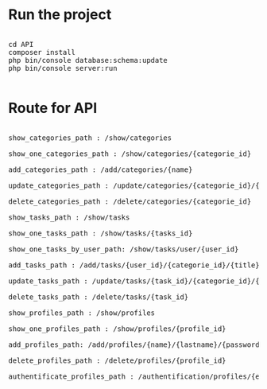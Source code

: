 Run the project
===============

<pre>

cd API
composer install
php bin/console database:schema:update
php bin/console server:run

</pre>

Route for API
=============

<pre>

show_categories_path : /show/categories

show_one_categories_path : /show/categories/{categorie_id}

add_categories_path : /add/categories/{name}

update_categories_path : /update/categories/{categorie_id}/{name}

delete_categories_path : /delete/categories/{categorie_id}

show_tasks_path : /show/tasks

show_one_tasks_path : /show/tasks/{tasks_id}

show_one_tasks_by_user_path: /show/tasks/user/{user_id}

add_tasks_path : /add/tasks/{user_id}/{categorie_id}/{title}/{description}/{photo}/{limit_date}

update_tasks_path : /update/tasks/{task_id}/{categorie_id}/{title}/{description}/{photo}/{limit_date}

delete_tasks_path : /delete/tasks/{task_id}

show_profiles_path : /show/profiles

show_one_profiles_path : /show/profiles/{profile_id}

add_profiles_path: /add/profiles/{name}/{lastname}/{password}/{email}/{photo}

delete_profiles_path : /delete/profiles/{profile_id}

authentificate_profiles_path : /authentification/profiles/{email}/{password}

</pre>